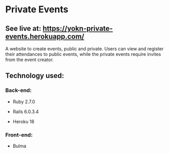 # Private Events

## See live at: https://yokn-private-events.herokuapp.com/

A website to create events, public and private. Users can view and register their attendances to public events, while the private events require invites from the event creator.

## Technology used:

### Back-end: 
* Ruby 2.7.0

* Rails 6.0.3.4

* Heroku 18
### Front-end:
* Bulma
